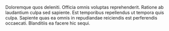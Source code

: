 Doloremque quos deleniti. Officia omnis voluptas reprehenderit. Ratione ab laudantium culpa sed sapiente. Est temporibus repellendus ut tempora quis culpa. Sapiente quas ea omnis in repudiandae reiciendis est perferendis occaecati. Blanditiis ea facere hic sequi.